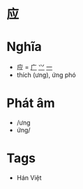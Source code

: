 # 应

# Nghĩa
* 应 = [广](广.md) [⺍](⺍.md) [一](一.md)
* thích (ưng), ứng phó

# Phát âm
* /ưng
*  ứng/

# Tags
* Hán Việt

<script>window.HANZI_FIELD='应';</script>
